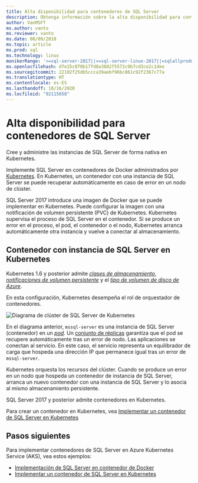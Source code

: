 ```yaml
---
title: Alta disponibilidad para contenedores de SQL Server
description: Obtenga información sobre la alta disponibilidad para contenedores de SQL Server. Además, obtenga información sobre la implementación de un contenedor con SQL Server en Kubernetes.
author: VanMSFT
ms.author: vanto
ms.reviewer: vanto
ms.date: 08/09/2018
ms.topic: article
ms.prod: sql
ms.technology: linux
monikerRange: '>=sql-server-2017||>=sql-server-linux-2017||=sqlallproducts-allversions'
ms.openlocfilehash: d7e15c070b17fd0a3682f5572c9b7cd3ce2c1dee
ms.sourcegitcommit: 22102f25db5ccca39aebf96bc861c92f2367c77a
ms.translationtype: HT
ms.contentlocale: es-ES
ms.lasthandoff: 10/16/2020
ms.locfileid: "92115658"
---
```

# <a name="high-availability-for-sql-server-containers"></a>Alta disponibilidad para contenedores de SQL Server

Cree y administre las instancias de SQL Server de forma nativa en Kubernetes.

Implemente SQL Server en contenedores de Docker administrados por [Kubernetes](https://kubernetes.io/). En Kubernetes, un contenedor con una instancia de SQL Server se puede recuperar automáticamente en caso de error en un nodo de clúster.

SQL Server 2017 introduce una imagen de Docker que se puede implementar en Kubernetes. Puede configurar la imagen con una notificación de volumen persistente (PVC) de Kubernetes. Kubernetes supervisa el proceso de SQL Server en el contenedor. Si se produce un error en el proceso, el pod, el contenedor o el nodo, Kubernetes arranca automáticamente otra instancia y vuelve a conectar al almacenamiento.

## <a name="container-with-sql-server-instance-on-kubernetes"></a>Contenedor con instancia de SQL Server en Kubernetes

Kubernetes 1.6 y posterior admite [*clases de almacenamiento*](https://kubernetes.io/docs/concepts/storage/storage-classes/), [*notificaciones de volumen persistente*](https://kubernetes.io/docs/concepts/storage/storage-classes/#persistentvolumeclaims) y el [*tipo de volumen de disco de Azure*](https://github.com/kubernetes/examples/tree/master/staging/volumes/azure_disk). 

En esta configuración, Kubernetes desempeña el rol de orquestador de contenedores. 

![Diagrama de clúster de SQL Server de Kubernetes](media/tutorial-sql-server-containers-kubernetes/kubernetes-sql.png)

En el diagrama anterior, `mssql-server` es una instancia de SQL Server (contenedor) en un [*pod*](https://kubernetes.io/docs/concepts/workloads/pods/pod/). Un [conjunto de réplicas](https://kubernetes.io/docs/concepts/workloads/controllers/replicaset/) garantiza que el pod se recupere automáticamente tras un error de nodo. Las aplicaciones se conectan al servicio. En este caso, el servicio representa un equilibrador de carga que hospeda una dirección IP que permanece igual tras un error de `mssql-server`.

Kubernetes orquesta los recursos del clúster. Cuando se produce un error en un nodo que hospeda un contenedor de instancia de SQL Server, arranca un nuevo contenedor con una instancia de SQL Server y lo asocia al mismo almacenamiento persistente.

SQL Server 2017 y posterior admite contenedores en Kubernetes.

Para crear un contenedor en Kubernetes, vea [Implementar un contenedor de SQL Server en Kubernetes](tutorial-sql-server-containers-kubernetes.md)

## <a name="next-steps"></a>Pasos siguientes

Para implementar contenedores de SQL Server en Azure Kubernetes Service (AKS), vea estos ejemplos:
* [Implementación de SQL Server en contenedor de Docker](./sql-server-linux-docker-container-deployment.md)
* [Implementar un contenedor de SQL Server en Kubernetes](tutorial-sql-server-containers-kubernetes.md)